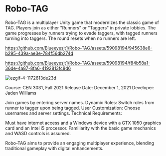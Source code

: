 # Robo-TAG
Robo-TAG is a multiplayer Unity game that modernizes the classic game of TAG. Players join as either "Runners" or "Taggers" in private lobbies. The game progresses by runners trying to evade taggers, with tagged runners turning into taggers. The round resets when no runners are left.

https://github.com/Blueeyesjt1/Robo-TAG/assets/59098194/945638e8-b295-439a-ae3e-784f56db274d

https://github.com/Blueeyesjt1/Robo-TAG/assets/59098194/f84b58a1-36de-4a87-8fa6-4192813fc8d6

![ezgif-4-1172613de23d](https://github.com/Blueeyesjt1/Robo-TAG/assets/59098194/1a5ce04a-da28-4397-b679-c0d1ef0fa8c5)

Course: CEN 3031, Fall 2021
Release Date: December 1, 2021
Developer: Jaden Williams

Join games by entering server names.
Dynamic Roles: Switch roles from runner to tagger upon being tagged.
User Customization: Choose usernames and server settings.
Technical Requirements:

Must have internet access and a Windows device with a GTX 1050 graphics card and an Intel i5 processor.
Familiarity with the basic game mechanics and WASD controls is assumed.

Robo-TAG aims to provide an engaging multiplayer experience, blending traditional gameplay with digital enhancements.
